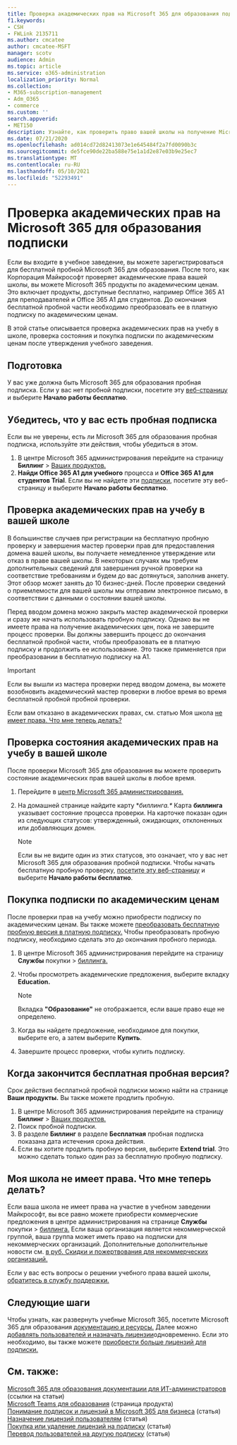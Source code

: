 ```yaml
---
title: Проверка академических прав на Microsoft 365 для образования подписки
f1.keywords:
- CSH
- FWLink 2135711
ms.author: cmcatee
author: cmcatee-MSFT
manager: scotv
audience: Admin
ms.topic: article
ms.service: o365-administration
localization_priority: Normal
ms.collection:
- M365-subscription-management
- Adm_O365
- commerce
ms.custom: ''
search.appverid:
- MET150
description: Узнайте, как проверить право вашей школы на получение Microsoft 365 для образования академических цен.
ms.date: 07/21/2020
ms.openlocfilehash: ad014cd72d82413073e1e645484f2a7fd0090b3c
ms.sourcegitcommit: de5fce90de22ba588e75e1a1d2e87e03b9e25ec7
ms.translationtype: MT
ms.contentlocale: ru-RU
ms.lasthandoff: 05/10/2021
ms.locfileid: "52293491"
---
```

# <a name="verify-academic-eligibility-for-microsoft-365-education-subscriptions"></a>Проверка академических прав на Microsoft 365 для образования подписки

Если вы входите в учебное заведение, вы можете зарегистрироваться для бесплатной пробной Microsoft 365 для образования. После того, как Корпорация Майкрософт проверяет академические права вашей школы, вы можете Microsoft 365 продукты по академическим ценам. Это включает продукты, доступные бесплатно, например Office 365 A1 для преподавателей и Office 365 A1 для студентов. До окончания бесплатной пробной части необходимо преобразовать ее в платную подписку по академическим ценам.

В этой статье описывается проверка академических прав на учебу в школе, проверка состояния и покупка подписки по академическим ценам после утверждения учебного заведения.

## <a name="before-you-begin"></a>Подготовка

У вас уже должна быть Microsoft 365 для образования пробная подписка. Если у вас нет пробной подписки, посетите эту [веб-страницу](https://www.microsoft.com/microsoft-365/academic/compare-office-365-education-plans?activetab=tab%3aprimaryr1) и выберите **Начало работы бесплатно**.

## <a name="verify-that-you-have-a-trial-subscription"></a>Убедитесь, что у вас есть пробная подписка

Если вы не уверены, есть ли Microsoft 365 для образования пробная подписка, используйте эти действия, чтобы убедиться в этом.

1. В центре Microsoft 365 администрирования перейдите на страницу **Биллинг** \> <a href="https://go.microsoft.com/fwlink/p/?linkid=842054" target="_blank">Ваших продуктов.</a>
2. **Найди Office 365 A1 для учебного** процесса и **Office 365 A1 для студентов Trial**. Если вы не найдете эти [подписки,](https://www.microsoft.com/microsoft-365/academic/compare-office-365-education-plans?activetab=tab%3aprimaryr1) посетите эту веб-страницу и выберите **Начало работы бесплатно**.

## <a name="verify-your-schools-academic-eligibility"></a>Проверка академических прав на учебу в вашей школе

В большинстве случаев при регистрации на бесплатную пробную проверку и завершения мастер проверки прав для предоставления домена вашей школы, вы получаете немедленное утверждение или отказ в праве вашей школы. В некоторых случаях мы требуем дополнительных сведений для завершения ручной проверки на соответствие требованиям и будем до вас дотянуться, заполнив анкету. Этот обзор может занять до 10 бизнес-дней. После проверки сведений о приемлемости для вашей школы мы отправим электронное письмо, в соответствии с данными о состоянии вашей школы.

Перед вводом домена можно закрыть мастер академической проверки и сразу же начать использовать пробную подписку. Однако вы не имеете права на получение академических цен, пока не завершите процесс проверки. Вы должны завершить процесс до окончания бесплатной пробной части, чтобы преобразовать ее в платную подписку и продолжить ее использование. Это также применяется при преобразовании в бесплатную подписку на A1.

> [!IMPORTANT]
> Если вы вышли из мастера проверки перед [](https://go.microsoft.com/fwlink/p/?linkid=2135255) вводом домена, вы можете возобновить академический мастер проверки в любое время во время бесплатной пробной пробной проверки.

Если вам отказано в академических правах, см. статью Моя школа [не имеет права. Что мне теперь делать?](#my-school-isnt-eligible-what-do-i-do-now)

## <a name="check-the-status-of-your-schools-academic-eligibility"></a>Проверка состояния академических прав на учебу в вашей школе

После проверки Microsoft 365 для образования вы можете проверить состояние академических прав вашей школы в любое время.

1. Перейдите в [центр Microsoft 365 администрирования.](https://go.microsoft.com/fwlink/p/?linkid=2024339)
2. На домашней странице найдите карту **биллинга.\**
    Карта **биллинга** указывает состояние процесса проверки. На карточке показан один из следующих статусов: утвержденный, ожидающих, отклоненных или добавляющих домен.

    > [!NOTE]
    > Если вы не видите один из этих статусов, это означает, что у вас нет Microsoft 365 для образования пробной подписки. Чтобы начать бесплатную пробную проверку, [посетите эту веб-страницу](https://www.microsoft.com/microsoft-365/academic/compare-office-365-education-plans?activetab=tab%3aprimaryr1) и выберите **Начало работы бесплатно**.

## <a name="buy-subscriptions-at-academic-prices"></a>Покупка подписки по академическим ценам

После проверки прав на учебу можно приобрести подписку по академическим ценам. Вы также можете [преобразовать бесплатную пробную версия в платную подписку.](../try-or-buy-microsoft-365.md) Чтобы преобразовать пробную подписку, необходимо сделать это до окончания пробного периода.

1. В центре Microsoft 365 администрирования перейдите на страницу **Службы** покупки \> <a href="https://go.microsoft.com/fwlink/p/?linkid=868433" target="_blank">биллинга.</a>
2. Чтобы просмотреть академические предложения, выберите вкладку **Education.**

    > [!NOTE]
    > Вкладка **"Образование"** не отображается, если ваше право еще не определено.

3. Когда вы найдете предложение, необходимое для покупки, выберите его, а затем выберите **Купить**.
4. Завершите процесс проверки, чтобы купить подписку.

## <a name="when-does-my-free-trial-end"></a>Когда закончится бесплатная пробная версия?

Срок действия бесплатной пробной подписки можно найти на странице **Ваши продукты.** Вы также можете продлить пробную.

1. В центре Microsoft 365 администрирования перейдите на страницу **Биллинг** \> <a href="https://go.microsoft.com/fwlink/p/?linkid=842054" target="_blank">Ваших продуктов.</a>
2. Поиск пробной подписки.
3. В разделе **Биллинг** в разделе **Бесплатная** пробная подписка показана дата истечения срока действия.
4. Если вы хотите продлить пробную версия, выберите **Extend trial**. Это можно сделать только один раз за бесплатную пробную подписку.

## <a name="my-school-isnt-eligible-what-do-i-do-now"></a>Моя школа не имеет права. Что мне теперь делать?

Если ваша школа не имеет права на участие в учебном заведении Майкрософт, вы все равно можете приобрести коммерческие предложения в центре администрирования на странице **Службы** покупки \> <a href="https://go.microsoft.com/fwlink/p/?linkid=868433" target="_blank">биллинга.</a> Если ваша организация является некоммерческой группой, ваша группа может иметь право на подписки для некоммерческих организаций. Дополнительные дополнительные новости см. [в руб. Скидки и пожертвования для некоммерческих организаций.](https://www.microsoft.com/nonprofits/eligibility)

Если у вас есть вопросы о решении учебного права вашей школы, [обратитесь в службу поддержки.](../../business-video/get-help-support.md)

## <a name="next-steps"></a>Следующие шаги

Чтобы узнать, как развернуть учебные Microsoft 365, посетите Microsoft 365 для образования [документацию и ресурсы.](/microsoft-365/education/deploy/) Далее можно [добавлять пользователей и назначать лицензии](../../admin/add-users/add-users.md)одновременно. Если это необходимо, вы также можете [приобрести больше лицензий для подписки.](../licenses/buy-licenses.md)

## <a name="related-content"></a>См. также:

[Microsoft 365 для образования документации для ИТ-администраторов](/education/itadmins) (ссылки на статьи)\
[Microsoft Teams для образования](https://microsoft.com/education/products/teams/default.aspx) (страница продукта)\
[Понимание подписок и лицензий в Microsoft 365 для бизнеса](../licenses/subscriptions-and-licenses.md) (статья)\
[Назначение лицензий пользователям](../../admin/manage/assign-licenses-to-users.md) (статья)\
[Покупка или удаление лицензий на подписку](../licenses/buy-licenses.md) (статья)\
[Перевод пользователей на другую подписку](move-users-different-subscription.md) (статья)